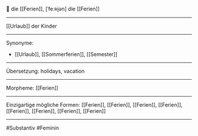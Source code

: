 🔴 die [[Ferien]], [ˈfeːʀi̯ən]
die [[Ferien]]

---
[[Urlaub]] der Kinder

---
Synonyme:
- [[Urlaub]], [[Sommerferien]], [[Semester]]

---
Übersetzung: holidays, vacation

---
Morpheme:
[[Ferien]]

---
Einzigartige mögliche Formen: [[Ferien]], [[Ferien]], [[Ferien]], [[Ferien]], [[Ferien]], [[Ferien]], [[Ferien]], [[Ferien]]

---
#Substantiv #Feminin
 